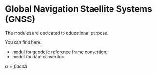 # Global Navigation Staellite Systems (GNSS)

The modules are dedicated to educational purpose. 

You can find here: 
+ modul for geodetic reference frame convertion;
+ modul for date convertion


$\alpha = frac{\sigma}{\Delta}$
